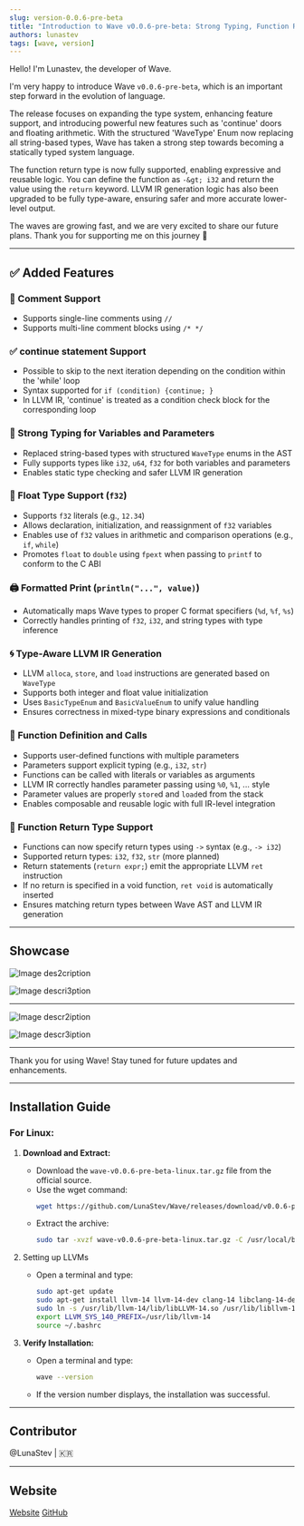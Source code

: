 ```yaml
---
slug: version-0.0.6-pre-beta
title: "Introduction to Wave v0.0.6-pre-beta: Strong Typing, Function Returns, and continue Support"
authors: lunastev
tags: [wave, version]
---
```


Hello! I'm Lunastev, the developer of Wave.

I'm very happy to introduce Wave `v0.0.6-pre-beta`, which is an important step forward in the evolution of language.

The release focuses on expanding the type system, enhancing feature support, and introducing powerful new features such as 'continue' doors and floating arithmetic. With the structured 'WaveType' Enum now replacing all string-based types, Wave has taken a strong step towards becoming a statically typed system language.

The function return type is now fully supported, enabling expressive and reusable logic. You can define the function as `-&gt; i32` and return the value using the `return` keyword. LLVM IR generation logic has also been upgraded to be fully type-aware, ensuring safer and more accurate lower-level output.

The waves are growing fast, and we are very excited to share our future plans.
Thank you for supporting me on this journey 💙

---

## ✅ Added Features

### 💬 Comment Support
* Supports single-line comments using `//`
* Supports multi-line comment blocks using `/* */`

### ✅ continue statement Support
* Possible to skip to the next iteration depending on the condition within the 'while' loop
* Syntax supported for `if (condition) {continue; }`
* In LLVM IR, 'continue' is treated as a condition check block for the corresponding loop

### 🧠 Strong Typing for Variables and Parameters
* Replaced string-based types with structured `WaveType` enums in the AST
* Fully supports types like `i32`, `u64`, `f32` for both variables and parameters
* Enables static type checking and safer LLVM IR generation

### 🔢 Float Type Support (`f32`)
* Supports `f32` literals (e.g., `12.34`)
* Allows declaration, initialization, and reassignment of `f32` variables
* Enables use of `f32` values in arithmetic and comparison operations (e.g., `if`, `while`)
* Promotes `float` to `double` using `fpext` when passing to `printf` to conform to the C ABI

### 🖨️ Formatted Print (`println("...", value)`)
* Automatically maps Wave types to proper C format specifiers (`%d`, `%f`, `%s`)
* Correctly handles printing of `f32`, `i32`, and string types with type inference

### 🌀 Type-Aware LLVM IR Generation
* LLVM `alloca`, `store`, and `load` instructions are generated based on `WaveType`
* Supports both integer and float value initialization
* Uses `BasicTypeEnum` and `BasicValueEnum` to unify value handling
* Ensures correctness in mixed-type binary expressions and conditionals

### 🧩 Function Definition and Calls
* Supports user-defined functions with multiple parameters
* Parameters support explicit typing (e.g., `i32`, `str`)
* Functions can be called with literals or variables as arguments
* LLVM IR correctly handles parameter passing using `%0`, `%1`, ... style
* Parameter values are properly `store`d and `load`ed from the stack
* Enables composable and reusable logic with full IR-level integration

### 🧠 Function Return Type Support
* Functions can now specify return types using `->` syntax (e.g., `-> i32`)
* Supported return types: `i32`, `f32`, `str` (more planned)
* Return statements (`return expr;`) emit the appropriate LLVM `ret` instruction
* If no return is specified in a void function, `ret void` is automatically inserted
* Ensures matching return types between Wave AST and LLVM IR generation

---

## Showcase

![Image des2cription](https://dev-to-uploads.s3.amazonaws.com/uploads/articles/uke370efxe89n2hr2iml.png)

![Image descri3ption](https://dev-to-uploads.s3.amazonaws.com/uploads/articles/gn0ve6ykov7c0gpv8qvr.png)

---

![Image descr2iption](https://dev-to-uploads.s3.amazonaws.com/uploads/articles/ylvb1xrl7kjzj1or656u.png)

![Image descr3iption](https://dev-to-uploads.s3.amazonaws.com/uploads/articles/nnrgzb6bd59mvb6hl8gn.png)

---

Thank you for using Wave! Stay tuned for future updates and enhancements.

---

## Installation Guide

### For Linux:

1. **Download and Extract:**
    - Download the `wave-v0.0.6-pre-beta-linux.tar.gz` file from the official source.
    - Use the wget command:
      ```bash
      wget https://github.com/LunaStev/Wave/releases/download/v0.0.6-pre-beta/wave-v0.0.6-pre-beta-linux.tar.gz
      ```
    - Extract the archive:
      ```bash
      sudo tar -xvzf wave-v0.0.6-pre-beta-linux.tar.gz -C /usr/local/bin
      ```

3. Setting up LLVMs
    - Open a terminal and type:
      ```bash
      sudo apt-get update
      sudo apt-get install llvm-14 llvm-14-dev clang-14 libclang-14-dev lld-14 clang
      sudo ln -s /usr/lib/llvm-14/lib/libLLVM-14.so /usr/lib/libllvm-14.so
      export LLVM_SYS_140_PREFIX=/usr/lib/llvm-14
      source ~/.bashrc
      ```

4. **Verify Installation:**
    - Open a terminal and type:
      ```bash
      wave --version
      ```
    - If the version number displays, the installation was successful.


---

## Contributor

@LunaStev | 🇰🇷

---

## Website

[Website](https://wave-lang.dev)
[GitHub](https://github.com/LunaStev/Wave)